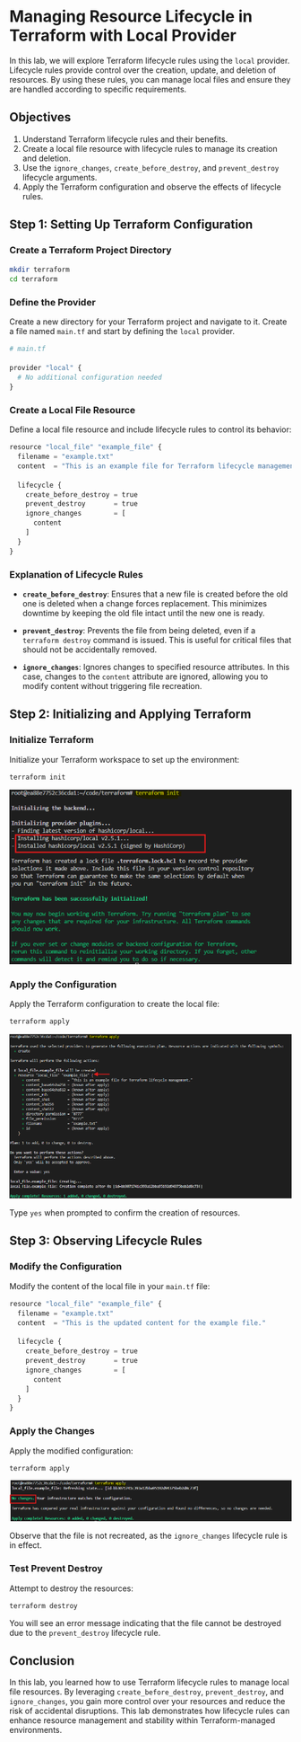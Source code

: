 # Managing Resource Lifecycle in Terraform with Local Provider

In this lab, we will explore Terraform lifecycle rules using the `local` provider. Lifecycle rules provide control over the creation, update, and deletion of resources. By using these rules, you can manage local files and ensure they are handled according to specific requirements.

## Objectives

1. Understand Terraform lifecycle rules and their benefits.
2. Create a local file resource with lifecycle rules to manage its creation and deletion.
3. Use the `ignore_changes`, `create_before_destroy`, and `prevent_destroy` lifecycle arguments.
4. Apply the Terraform configuration and observe the effects of lifecycle rules.


## Step 1: Setting Up Terraform Configuration

### Create a Terraform Project Directory

```sh
mkdir terraform
cd terraform
```

### Define the Provider

Create a new directory for your Terraform project and navigate to it. Create a file named `main.tf` and start by defining the `local` provider.

```py
# main.tf

provider "local" {
  # No additional configuration needed
}
```

### Create a Local File Resource

Define a local file resource and include lifecycle rules to control its behavior:

```py
resource "local_file" "example_file" {
  filename = "example.txt"
  content  = "This is an example file for Terraform lifecycle management."

  lifecycle {
    create_before_destroy = true
    prevent_destroy       = true
    ignore_changes        = [
      content
    ]
  }
}
```

### Explanation of Lifecycle Rules

- **`create_before_destroy`**: Ensures that a new file is created before the old one is deleted when a change forces replacement. This minimizes downtime by keeping the old file intact until the new one is ready.

- **`prevent_destroy`**: Prevents the file from being deleted, even if a `terraform destroy` command is issued. This is useful for critical files that should not be accidentally removed.

- **`ignore_changes`**: Ignores changes to specified resource attributes. In this case, changes to the `content` attribute are ignored, allowing you to modify content without triggering file recreation.

## Step 2: Initializing and Applying Terraform

### Initialize Terraform

Initialize your Terraform workspace to set up the environment:

```sh
terraform init
```
![](https://github.com/Minhaz00/Terraform-Labs/blob/main/Terraform%20Labs/11.%20Lifecycles%20Rules%20in%20Terraform/images/1.png?raw=true)

### Apply the Configuration

Apply the Terraform configuration to create the local file:

```sh
terraform apply
```

![](https://github.com/Minhaz00/Terraform-Labs/blob/main/Terraform%20Labs/11.%20Lifecycles%20Rules%20in%20Terraform/images/2.png?raw=true)

Type `yes` when prompted to confirm the creation of resources.

## Step 3: Observing Lifecycle Rules

### Modify the Configuration

Modify the content of the local file in your `main.tf` file:

```py
resource "local_file" "example_file" {
  filename = "example.txt"
  content  = "This is the updated content for the example file."

  lifecycle {
    create_before_destroy = true
    prevent_destroy       = true
    ignore_changes        = [
      content
    ]
  }
}
```

### Apply the Changes

Apply the modified configuration:

```sh
terraform apply
```
![](https://github.com/Minhaz00/Terraform-Labs/blob/main/Terraform%20Labs/11.%20Lifecycles%20Rules%20in%20Terraform/images/3.png?raw=true)

Observe that the file is not recreated, as the `ignore_changes` lifecycle rule is in effect.

### Test Prevent Destroy

Attempt to destroy the resources:

```sh
terraform destroy
```

You will see an error message indicating that the file cannot be destroyed due to the `prevent_destroy` lifecycle rule.

## Conclusion

In this lab, you learned how to use Terraform lifecycle rules to manage local file resources. By leveraging `create_before_destroy`, `prevent_destroy`, and `ignore_changes`, you gain more control over your resources and reduce the risk of accidental disruptions. This lab demonstrates how lifecycle rules can enhance resource management and stability within Terraform-managed environments.


